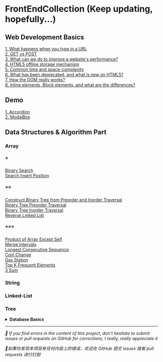 # FrontEndCollection (Keep updating, hopefully...)

## Web Development Basics
[1. What happens when you type in a URL](https://github.com/cheatsheet1999/FrontEndCollection/issues/2)  
[2. GET vs POST](https://github.com/cheatsheet1999/FrontEndCollection/issues/4)  
<a href="https://github.com/cheatsheet1999/FrontEndCollection/issues/5">3. What can we do to improve a website's performance?</a>  
<a href="https://github.com/cheatsheet1999/FrontEndCollection/issues/6">4. HTML5 offline storage mechanism</a>  
[5. Common time and space-complexity](https://github.com/cheatsheet1999/FrontEndCollection/issues/9)  
[6. What has been deprecated, and what is new on HTML5?](https://github.com/cheatsheet1999/FrontEndCollection/issues/11)  
[7. How the DOM really works?](https://github.com/cheatsheet1999/FrontEndCollection/issues/18)  
[8. Inline elements, Block elements, and what are the differences?](https://github.com/cheatsheet1999/FrontEndCollection/issues/27)

## Demo
[1. Accordion](https://github.com/cheatsheet1999/FrontEndCollection/issues/17)  
[2. ModalBox](https://github.com/cheatsheet1999/FrontEndCollection/issues/23) 
## Data Structures & Algorithm Part
### Array
#### ⭐
[Binary Search](https://github.com/cheatsheet1999/FrontEndCollection/issues/25)  
[Search Insert Position](https://github.com/cheatsheet1999/FrontEndCollection/issues/26)
#### ⭐⭐
[Construct Binary Tree from Preorder and Inorder Traversal](https://github.com/cheatsheet1999/FrontEndCollection/issues/8)  
[Binary Tree Preorder Traversal](https://github.com/cheatsheet1999/FrontEndCollection/issues/21)  
[Binary Tree Inorder Traversal](https://github.com/cheatsheet1999/FrontEndCollection/issues/22)  
[Reverse Linked List](https://github.com/cheatsheet1999/FrontEndCollection/issues/24)
#### ⭐⭐⭐
[Product of Array Except Self](https://github.com/cheatsheet1999/FrontEndCollection/issues/1)  
[Merge Intervals](https://github.com/cheatsheet1999/FrontEndCollection/issues/3)   
[Longest Consecutive Sequence](https://github.com/cheatsheet1999/FrontEndCollection/issues/7)  
[Coin Change](https://github.com/cheatsheet1999/FrontEndCollection/issues/13)  
[Gas Station](https://github.com/cheatsheet1999/FrontEndCollection/issues/15)  
[Top K Frequent Elements](https://github.com/cheatsheet1999/FrontEndCollection/issues/19)  
[3 Sum](https://github.com/cheatsheet1999/FrontEndCollection/issues/20)
### String

### Linked-List

### Tree


**<details><summary>Database Basics</summary>**
  - [ER diagram, Relational Algebra, SQL / NOSQL Quiz](https://github.com/cheatsheet1999/FrontEndCollection/issues/14)
  </details>

***
<p><em>🤯 If you find errors in the content of this project, don't hesitate to submit issues or pull requests on GitHub for corrections, I really, really appreciate it</em></p>
<p><em>🤯如果你发现本项目有任何内容上的错误，欢迎在 GitHub 提交 issues 或者 pull requests 进行打脸</em></p>
